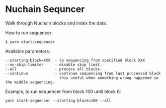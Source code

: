 # Nuchain Sequncer

Walk through Nuchain blocks and index the data.

How to run sequencer:

```
$ yarn start:sequencer
```

Available parameters:

```
--starting-block=XXX  - to sequencing from specified block XXX
--no-skip-limiter     - disable skip limit.
--all                 - process all blocks.
--continue            - continue sequencing from last processed block
                        this useful when something wrong happened in the middle sequencing.
```

Example, to run sequencer from block 100 until block 0:

```
yarn start:sequencer --starting-block=100 --all
```
